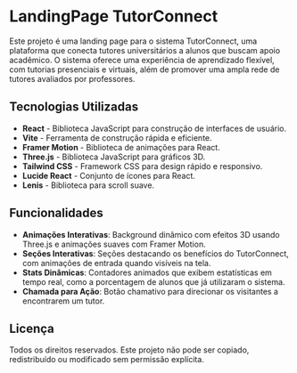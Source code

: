 
# LandingPage TutorConnect

Este projeto é uma landing page para o sistema TutorConnect, uma plataforma que conecta tutores universitários a alunos que buscam apoio acadêmico. O sistema oferece uma experiência de aprendizado flexível, com tutorias presenciais e virtuais, além de promover uma ampla rede de tutores avaliados por professores.

## Tecnologias Utilizadas

- **React** - Biblioteca JavaScript para construção de interfaces de usuário.
- **Vite** - Ferramenta de construção rápida e eficiente.
- **Framer Motion** - Biblioteca de animações para React.
- **Three.js** - Biblioteca JavaScript para gráficos 3D.
- **Tailwind CSS** - Framework CSS para design rápido e responsivo.
- **Lucide React** - Conjunto de ícones para React.
- **Lenis** - Biblioteca para scroll suave.

## Funcionalidades

- **Animações Interativas**: Background dinâmico com efeitos 3D usando Three.js e animações suaves com Framer Motion.
- **Seções Interativas**: Seções destacando os benefícios do TutorConnect, com animações de entrada quando visíveis na tela.
- **Stats Dinâmicas**: Contadores animados que exibem estatísticas em tempo real, como a porcentagem de alunos que já utilizaram o sistema.
- **Chamada para Ação**: Botão chamativo para direcionar os visitantes a encontrarem um tutor.

## Licença

Todos os direitos reservados. Este projeto não pode ser copiado, redistribuído ou modificado sem permissão explícita.
